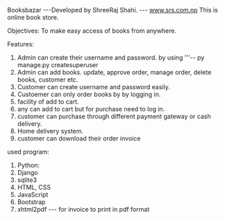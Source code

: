 Booksbazar
---Developed by ShreeRaj Shahi.  --- www.srs.com.np 
This is online book store.




Objectives: To make easy access of books from anywhere.

Features:

1. Admin can create their username and password. by using 
        '''-- py manage.py createsuperuser
2. Admin can add books. update, approve order, manage order, delete books, customer etc.
3. Customer can create username and password easily.
4. Custoemer can only order books by by logging in.
5. facility of add to cart.
6. any can add to cart but for purchase need to log in.
7. customer can purchase through different payment gateway or cash delivery.
8. Home delivery system.
9. customer can download their order invoice




used program:
1. Python: 
2. Django
3. sqlite3
4. HTML, CSS
5. JavaScript
6. Bootstrap
7. xhtml2pdf --- for invoice to print in pdf format









